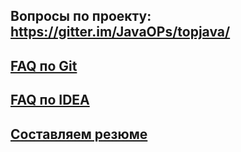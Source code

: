 Вопросы по проекту: https://gitter.im/JavaOPs/topjava/
----------------------------------------------------------

[FAQ по Git](wiki/Git)
--------------------------

[FAQ по IDEA](wiki/IDEA)
--------------------------

[Составляем резюме](wiki/IDEA)
--------------------------